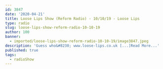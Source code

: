 ```yaml
---
id: 3847
date: '2020-04-21'
title: Loose Lips Show (Reform Radio) - 10/10/19 - Loose Lips
type: radio
slug: loose-lips-show-reform-radio-10-10-19
author: 100
banner:
  - imported/loose-lips-show-reform-radio-10-10-19/image3847.jpeg
description: 'Guess who&#8230; www.loose-lips.co.uk [...]Read More...'
published: true
tags:
  - radioShow
---
```

